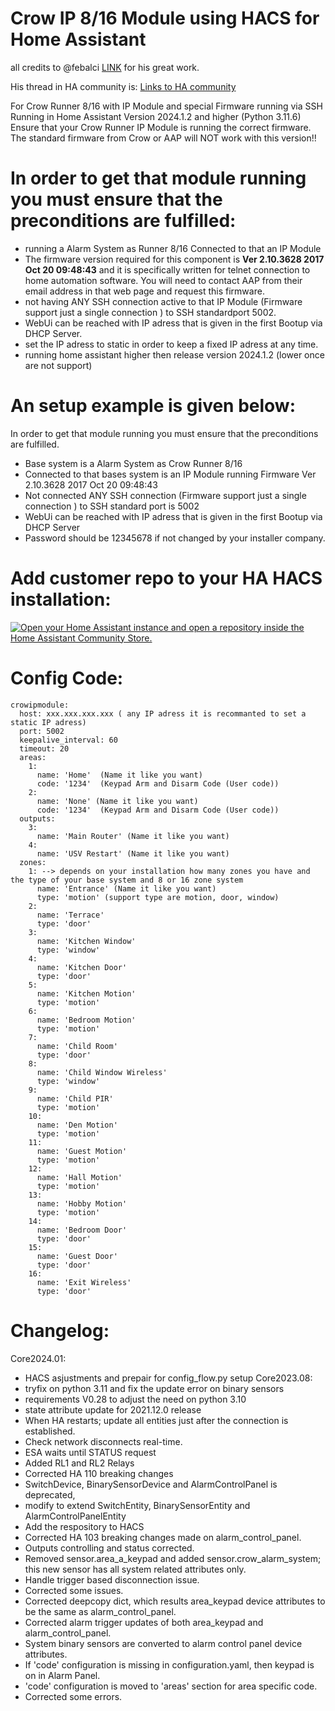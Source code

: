 # Crow IP 8/16 Module using HACS for Home Assistant

all credits to @febalci [LINK](https://github.com/febalci) for his great work.

His thread in HA community is: [Links to HA community](https://community.home-assistant.io/t/custom-component-crow-runner-arrowhead-aap-8-16-alarm-ip-module/130588?u=febalci)

For Crow Runner 8/16 with IP Module and special Firmware running via SSH Running in Home Assistant Version 2024.1.2 and higher (Python 3.11.6)
Ensure that your Crow Runner IP Module is running the correct firmware. The standard firmware from Crow or AAP will NOT work with this version!!

In order to get that module running you must ensure that the preconditions are fulfilled:
=========================================================================================

- running a Alarm System as Runner 8/16 Connected to that an IP Module
- The firmware version required for this component is **Ver 2.10.3628 2017 Oct 20 09:48:43** and it is specifically written for telnet connection to home automation software. You will need to contact AAP from their email address in that web page and request this firmware.
- not having ANY SSH connection active to that IP Module (Firmware support just a single connection ) to SSH standardport 5002.
- WebUi can be reached with IP adress that is given in the first Bootup via DHCP Server.
- set the IP adress to static in order to keep a fixed IP adress at any time.
- running home assistant higher then release version 2024.1.2 (lower once are not support)

An setup example is given below:
================================
In order to get that module running you must ensure that the preconditions are fulfilled.

- Base system is a Alarm System as Crow Runner 8/16
- Connected to that bases system is an IP Module running Firmware Ver 2.10.3628 2017 Oct 20 09:48:43
- Not connected ANY SSH connection (Firmware support just a single connection ) to SSH standard port is 5002
- WebUi can be reached with IP adress that is given in the first Bootup via DHCP Server
- Password should be 12345678 if not changed by your installer company.


Add customer repo to your HA HACS installation:
===============================================


[![Open your Home Assistant instance and open a repository inside the Home Assistant Community Store.](https://my.home-assistant.io/badges/hacs_repository.svg)](https://my.home-assistant.io/redirect/hacs_repository/?repository=ha_pycrowipmodule&category=Integration&owner=acdcnow)



Config Code:
============

```
crowipmodule:
  host: xxx.xxx.xxx.xxx ( any IP adress it is recommanted to set a static IP adress)
  port: 5002
  keepalive_interval: 60
  timeout: 20
  areas:
    1:
      name: 'Home'  (Name it like you want)
      code: '1234'  (Keypad Arm and Disarm Code (User code))
    2:
      name: 'None' (Name it like you want)
      code: '1234'  (Keypad Arm and Disarm Code (User code))
  outputs:
    3:
      name: 'Main Router' (Name it like you want)
    4:
      name: 'USV Restart' (Name it like you want)
  zones:
    1: --> depends on your installation how many zones you have and the type of your base system and 8 or 16 zone system
      name: 'Entrance' (Name it like you want)
      type: 'motion' (support type are motion, door, window)
    2:
      name: 'Terrace'
      type: 'door'
    3:
      name: 'Kitchen Window'
      type: 'window'
    4:
      name: 'Kitchen Door'
      type: 'door'
    5:
      name: 'Kitchen Motion'
      type: 'motion'
    6:
      name: 'Bedroom Motion'
      type: 'motion'
    7:
      name: 'Child Room'
      type: 'door'
    8:
      name: 'Child Window Wireless'
      type: 'window'
    9:
      name: 'Child PIR'
      type: 'motion'
    10:
      name: 'Den Motion'
      type: 'motion'
    11:
      name: 'Guest Motion'
      type: 'motion'
    12:
      name: 'Hall Motion'
      type: 'motion'
    13:
      name: 'Hobby Motion'
      type: 'motion'
    14:
      name: 'Bedroom Door'
      type: 'door'
    15:
      name: 'Guest Door'
      type: 'door'
    16:
      name: 'Exit Wireless'
      type: 'door'
```

Changelog:
==========
Core2024.01:
- HACS asjustments and prepair for config_flow.py setup
Core2023.08:
- tryfix on python 3.11 and fix the update error on binary sensors
- requirements V0.28 to adjust the need on python 3.10
- state attribute update for 2021.12.0 release
- When HA restarts; update all entities just after the connection is established.
- Check network disconnects real-time.
- ESA waits until STATUS request
- Added RL1 and RL2 Relays
- Corrected HA 110 breaking changes
- SwitchDevice, BinarySensorDevice and AlarmControlPanel is deprecated,
- modify to extend SwitchEntity, BinarySensorEntity and AlarmControlPanelEntity
- Add the respository to HACS
- Corrected HA 103 breaking changes made on alarm_control_panel.
- Outputs controlling and status corrected.
- Removed sensor.area_a_keypad and added sensor.crow_alarm_system; this new sensor has all system related attributes only.
- Handle trigger based disconnection issue.
- Corrected some issues.
- Corrected deepcopy dict, which results area_keypad device attributes to be the same as alarm_control_panel.
- Corrected alarm trigger updates of both area_keypad and alarm_control_panel.
- System binary sensors are converted to alarm control panel device attributes.
- If 'code' configuration is missing in configuration.yaml, then keypad is on in Alarm Panel.
- 'code' configuration is moved to 'areas' section for area specific code.
- Corrected some errors.
